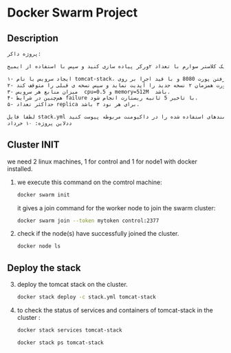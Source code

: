 # Docker Swarm Project

## Description
   ```txt
   پروژه داکر:

   یک کلاستر سوارم با تعداد ۲ورکر پیاده سازی کنید و سپس با استفاده از ایمیج tomcat:8.0 یک stack ایجاد نمایید و با تنظیمات زیر آن را مقداردهی نمایید.

   ۱- ایجاد سرویس با نام tomcat-stack، با در نظر گرفتن پورت 8080 و با قید اجرا بر روی worker ها
   ۲- ابتدا به صورت همزمان ۲ نسخه جدید را آپدیت نماید و سپس نسخه ی قبلی را متوقف کند.
   ۳- میزان منابع هر سرویس  cpu=0.5 و memory=512M  باشد.
   ۴- هم‌چنین در شرایط failure با تاخیر 5 ثانیه ریستارت انجام شود.
   ۵- حداکثر تعداد replica برای هر نود ۳ باشد.

   لطفا فایل stack.yml ساخته شده را ارسال نمایید و خروجی کامندهای استفاده شده را در داکیومنت مربوطه پیوست کنید.
   ددلاین پروژه: ۱۰ خرداد
   ```

## Cluster INIT
we need 2 linux machines, 1 for control and 1 for node1 with docker installed.

1. we execute this command on the comtrol machine:

    ```bash
    docker swarm init 
    ```

    it gives a join command for the worker node to join the swarm cluster:

    ```bash
    docker swarm join --token mytoken control:2377
    ```

2. check if the node(s) have successfully joined the cluster.

   ```txt
   docker node ls
   ```

## Deploy the stack
3. deploy the tomcat stack on the cluster.

   ```bash
   docker stack deploy -c stack.yml tomcat-stack
   ```

4. to check the status of services and containers of tomcat-stack in the cluster :

   ```bash
   docker stack services tomcat-stack
   ```

   ```bash
   docker stack ps tomcat-stack
   ```

